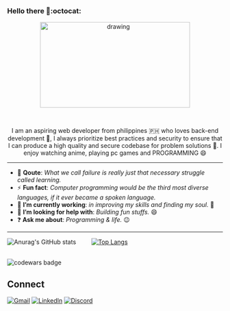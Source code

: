 


### Hello there 👋:octocat:



<p align="center">
  <img src="https://octodex.github.com/images/nyantocat.gif" alt="drawing" width="350" height="200"/>
</p>

<br>

<p align="center">
I am an aspiring web developer from philippines 🇵🇭 who loves back-end development 💪, I always prioritize best practices and security to ensure that I can produce a high quality and secure codebase for problem solutions 🥰. I enjoy watching anime, playing pc games and PROGRAMMING 😄
<p>

<hr>

- :muscle: **Qoute**: _What we call failure is really just that necessary struggle called learning._
- :zap: **Fun fact**: _Computer programming would be the third most diverse languages, if it ever became a spoken language._
- :telescope: **I’m currently working**: _in improving my skills and finding my soul._ 🥅
- :two_men_holding_hands: **I’m looking for help with**: _Building fun stuffs._ 😄
- :question: **Ask me about**: _Programming & life._ 😉

<hr />


![Anurag's GitHub stats](https://github-readme-stats.vercel.app/api?username=zerexei&show_icons=true&theme=radical&hide_border=true&custom_title=Zerexei's+Github+stats)
&emsp;&emsp;
[![Top Langs](https://github-readme-stats.vercel.app/api/top-langs/?username=zerexei&layout=compact&theme=radical&hide_border=true)](https://github.com/anuraghazra/github-readme-stats)

<br />

<img src="https://www.codewars.com/users/angeloarcillas64/badges/large" alt="codewars badge" />

## Connect
[![Gmail](https://img.shields.io/badge/gmail-D93025?style=for-the-badge&logo=gmail&logoColor=white)](https://mail.google.com/mail/?extsrc=mailto&to=angeloarcillas64@gmail.com)
[![LinkedIn](https://img.shields.io/badge/linkedin-0A66C2?style=for-the-badge&logo=linkedin&logoColor=white)](https://github.com/zerexei)
[![Discord](https://img.shields.io/badge/discord-7289DA?style=for-the-badge&logo=discord&logoColor=white)](https://discord.com/users/743835873287733249)
